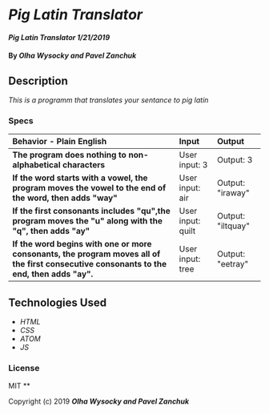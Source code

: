# _Pig Latin Translator_

#### _Pig Latin Translator 1/21/2019_

#### By _**Olha Wysocky and Pavel Zanchuk**_

## Description

_This is a programm that translates your sentance to pig latin_

### Specs
| Behavior - Plain English | Input | Output |
| :-------------     | :------------- | :------------- |
| **The program does nothing to non-alphabetical characters** | User input: 3 | Output: 3|
| **If the word starts with a vowel, the program moves the vowel to the end of the word, then adds "way"**| User input: air | Output: "iraway"|
| **If the first consonants includes "qu",the program moves the "u" along with the "q", then adds "ay"** | User input: quilt | Output: "iltquay"|
| **If the word begins with one or more consonants, the program moves all of the first consecutive consonants to the end, then adds "ay".** | User input: tree | Output: "eetray"|

## Technologies Used

* _HTML_
* _CSS_
* _ATOM_
* _JS_

### License
MIT
**

Copyright (c) 2019 **_Olha Wysocky and Pavel Zanchuk_**
